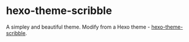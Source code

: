 # hexo-theme-scribble
A simpley and beautiful theme.
Modify from a Hexo theme - [hexo-theme-scribble](https://github.com/saintwinkle/hexo-theme-scribble).